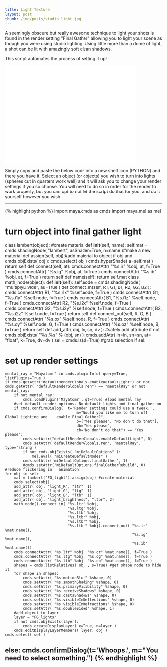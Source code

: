 ```yaml
---
title: Light Texture
layout: post
thumb: /img/posts/studio_light.jpg
---
```


A seemingly obscure but really awesome technique to light your shots is found in the render setting "Final Gather" allowing you to light your scene as though you were using studio lighting. Using little more than a dome of light, a shot can be lit with amazingly soft clean shadows.

This script automates the process of setting it up!

<div class="js-video [vimeo, widescreen]"><iframe width="420" height="315" src="//www.youtube.com/embed/4zGCICXDC0o" frameborder="0" allowfullscreen></iframe></div>


Simply copy and paste the below code into a new shelf icon (PYTHON) and there you have it. Select an object (or objects) you wish to turn into lights (spheres cut in quarters work well) and it will ask you to change your render settings if you so choose. You will need to do so in order for the render to work properly, but you can opt to not let the script do that for you, and do it yourself however you wish.

----
{% highlight python %}
import maya.cmds as cmds
import maya.mel as mel
# turn object into final gather light
class lambert(object): #create material
    def __init__(self, name):
        self.mat = cmds.shadingNode( "lambert", asShader=True, n=name )#make a new material
    def assign(self, obj):#add material to object
        if obj and cmds.objExists( obj ):
            cmds.select( obj )
            cmds.hyperShade( a=self.mat )
        return self
    def connect(self, at):
        cmds.connectAttr( "%s.ir" %obj, at, f=True )
        cmds.connectAttr( "%s.ig" %obj, at, f=True )
        cmds.connectAttr( "%s.ib" %obj, at, f=True )
        return self
    def name(self):
        return self.mat
class math_node(object):
    def __init__(self):
        self.node = cmds.shadingNode( "multiplyDivide", au=True )
    def connect_in(self, R1, G1, B1, R2, G2, B2 ):
        cmds.connectAttr( R1, "%s.i1x" %self.node, f=True )
        cmds.connectAttr( G1, "%s.i1y" %self.node, f=True )
        cmds.connectAttr( B1, "%s.i1z" %self.node, f=True )
        cmds.connectAttr( R2, "%s.i2x" %self.node, f=True )
        cmds.connectAttr( G2, "%s.i2y" %self.node, f=True )
        cmds.connectAttr( B2, "%s.i2z" %self.node, f=True )
        return self
    def connect_out(self, R, G, B ):
        cmds.connectAttr( "%s.ox" %self.node, R, f=True )
        cmds.connectAttr( "%s.oy" %self.node, G, f=True )
        cmds.connectAttr( "%s.oz" %self.node, B, f=True )
        return self
def add_attr( obj, ln, sn, dv ): #safely add attribute
    if not cmds.objExists( "%s.%s" % (obj, sn) ):
        cmds.addAttr( ln=ln, sn=sn, at= "float", k=True, dv=dv )
sel = cmds.ls(sl=True) #grab selection
if sel:
# set up render settings
    mental_ray = "Mayatomr" in cmds.pluginInfo( query=True, listPlugins=True )
    if cmds.getAttr("defaultRenderGlobals.enableDefaultLight") or not cmds.getAttr(	"defaultRenderGlobals.ren") == "mentalRay" or not mental_ray:
        if not mental_ray:
            cmds.loadPlugin('Mayatomr', qt=True) #load mental ray
        #set default render options. No default lights and final gather on
        if cmds.confirmDialog(  t='Render settings could use a tweak.',
                                    m="Would you like me to turn off Global Lighting and 	enable Final Gather?",
                                    b=["Yes please", "No don't do that"],
                                    db="Yes please",
                                    cb="No don't do that") == "Yes please":
            cmds.setAttr("defaultRenderGlobals.enableDefaultLight", 0)
            cmds.setAttr('defaultRenderGlobals.ren', 'mentalRay', type='string')
            if not cmds.objExists( "miDefaultOptions" ):
                mel.eval( "miCreateDefaultNodes" )
            cmds.setAttr('miDefaultOptions.finalGather', 1)
            #cmds.setAttr('miDefaultOptions.finalGatherRebuild', 0) #reduce flickering in 	animation
    for obj in sel:
        mat = lambert("FG_light").assign(obj) #create material
        cmds.select(obj)
        add_attr( obj, "light_R", "ltr", 1)
        add_attr( obj, "light_G", "ltg", 1)
        add_attr( obj, "light_B", "ltb", 1)
        add_attr( obj, "light_brightness", "ltbr", 2)
        math_node().connect_in( "%s.ltr" %obj,
                                "%s.ltg" %obj,
                                "%s.ltb" %obj,
                                "%s.ltbr" %obj,
                                "%s.ltbr" %obj,
                                "%s.ltbr" %obj).connect_out( "%s.ir" %mat.name(),
                                                             "%s.ig" %mat.name(),
                                                             "%s.ib" %mat.name())
        cmds.connectAttr( "%s.ltr" %obj, "%s.cr" %mat.name(), f=True )
        cmds.connectAttr( "%s.ltg" %obj, "%s.cg" %mat.name(), f=True )
        cmds.connectAttr( "%s.ltb" %obj, "%s.cb" %mat.name(), f=True )
        shapes = cmds.listRelatives( obj , s=True) #get shape node to hide it
        for shape in shapes:
            cmds.setAttr( "%s.motionBlur" %shape, 0)
            cmds.setAttr( "%s.smoothShading" %shape, 0)
            cmds.setAttr( "%s.primaryVisibility" %shape, 0)
            cmds.setAttr( "%s.receiveShadows" %shape, 0)
            cmds.setAttr( "%s.castsShadows" %shape, 0)
            cmds.setAttr( "%s.visibleInReflections" %shape, 0)
            cmds.setAttr( "%s.visibleInRefractions" %shape, 0)
            cmds.setAttr( "%s.doubleSided" %shape, 1)
        #add object to layer
        layer = "FG_lights"
        if not cmds.objExists(layer):
            cmds.createDisplayLayer( e=True, n=layer )
        cmds.editDisplayLayerMembers( layer, obj )
    cmds.select( sel )
else:
    cmds.confirmDialog(t='Whoops.', m="You need to select something.")
{% endhighlight %}
----
